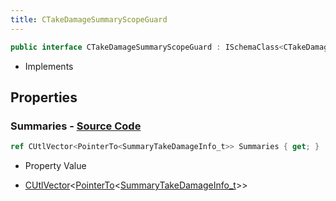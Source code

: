 ```yaml
---
title: CTakeDamageSummaryScopeGuard
---
```


```csharp
public interface CTakeDamageSummaryScopeGuard : ISchemaClass<CTakeDamageSummaryScopeGuard>, ISchemaField, ISchemaClass, INativeHandle
```

- Implements

## Properties

### **Summaries** - [Source Code](https://github.com/swiftly-solution/swiftlys2/blob/main/managed/src/SwiftlyS2.Generated/Schemas/Interfaces/CTakeDamageSummaryScopeGuard.cs#L16)

```csharp
ref CUtlVector<PointerTo<SummaryTakeDamageInfo_t>> Summaries { get; }
```

- Property Value

- [CUtlVector](/docs/api/-1)<[PointerTo](/docs/api/shared/natives/pointerto-1)<[SummaryTakeDamageInfo_t](/docs/api/shared/schemadefinitions/summarytakedamageinfo_t)>>


